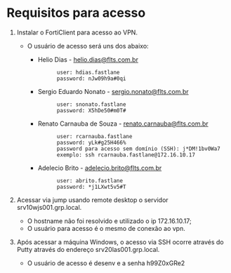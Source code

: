 
# Requisitos para acesso

1. Instalar o FortiClient para acesso ao VPN. 
    * O usuário de acesso será uns dos abaixo:

        * Helio Dias - helio.dias@flts.com.br

                    user: hdias.fastlane
                    password: nJw09h9a#0qi

        * Sergio Eduardo Nonato - sergio.nonato@flts.com.br

                    user: snonato.fastlane
                    password: X5hDe50#m0T#

        * Renato Carnauba de Souza - renato.carnauba@flts.com.br

                    user: rcarnauba.fastlane
                    password: yLk#g25H466%
                    password para acesso sem domínio (SSH): j*DM!1bv0Wa7
                    exemplo: ssh rcarnauba.fastlane@172.16.10.17
                    
        * Adelecio Brito - adelecio.brito@flts.com.br

                    user: abrito.fastlane
                    password: *j1LXwt5v5#T

2. Acessar via jump usando remote desktop o servidor srv10wjs001.grp.local. 
    * O hostname não foi resolvido e utilizado o ip 172.16.10.17;
    * O usuário para acesso é o mesmo de conexão ao vpn.


3. Após acessar a máquina Windows, o acesso via SSH ocorre através do Putty através do endereço srv20las001.grp.local.
    * O usuário de acesso é desenv e a senha h99Z0xGRe2